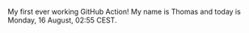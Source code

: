 My first ever working GitHub Action!
My name is Thomas and today is Monday, 16 August, 02:55 CEST. 

